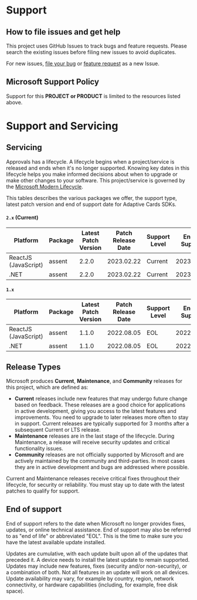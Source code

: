 # Support

## How to file issues and get help  

This project uses GitHub Issues to track bugs and feature requests. Please search the existing issues before filing new issues to avoid duplicates. 

For new issues, [file your bug](https://github.com/microsoft/assent-app/issues/new?assignees=&labels=Bug&template=&title=%5BPlatform/UI%5D+%5BIssue+Category+if+applicable+%28e.g.,+Accessibility%29%5D+%5BBug+Title%5D) or [feature request](https://github.com/microsoft/assent-app/issues/new?assignees=cr-chinmaya%2C+emishra&amp;labels=Request&amp;template=&amp;title=%5BPlatform/UI%5D+%5BFeature+Request+Category+if+applicable%5D+%5BTitle%5D) as a new Issue.

## Microsoft Support Policy  

Support for this **PROJECT or PRODUCT** is limited to the resources listed above.


# Support and Servicing

## Servicing

Approvals has a lifecycle. A lifecycle begins when a project/service is released and ends when it's no longer supported. Knowing key dates in this lifecycle helps you make informed decisions about when to upgrade or make other changes to your software. This project/service is governed by the [Microsoft Modern Lifecycle](https://support.microsoft.com/help/30881/modern-lifecycle-policy).

This tables describes the various packages we offer, the support type, latest patch version and end of support date for Adaptive Cards SDKs.


#### `2.x` (Current)

| **Platform** | **Package** | **Latest Patch Version** | **Patch Release Date** | **Support Level** | **End of Support** |
| --- | --- | --- | --- | --- | --- |
| ReactJS (JavaScript) | assent | 2.2.0 | 2023.02.22 | Current | 2023.12.31 |
| .NET | assent | 2.2.0 | 2023.02.22 | Current | 2023.12.31 |

#### `1.x`

| **Platform** | **Package** | **Latest Patch Version** | **Patch Release Date** | **Support Level** | **End of Support** |
| --- | --- | --- | --- | --- | --- |
| ReactJS (JavaScript) | assent | 1.1.0 | 2022.08.05 | EOL | 2022.12.31 |
| .NET | assent | 1.1.0 | 2022.08.05 | EOL | 2022.12.31 |


## Release Types

Microsoft produces **Current**, **Maintenance**, and **Community** releases for this project, which are defined as:

- **Current**  releases include new features that may undergo future change based on feedback. These releases are a good choice for applications in active development, giving you access to the latest features and improvements. You need to upgrade to later releases more often to stay in support. Current releases are typically supported for 3 months after a subsequent Current or LTS release.
- **Maintenance** releases are in the last stage of the lifecycle. During Maintenance, a release will receive security updates and critical functionality issues.
- **Community** releases are not officially supported by Microsoft and are actively maintained by the community and third-parties. In most cases they are in active development and bugs are addressed where possible.

Current and Maintenance releases receive critical fixes throughout their lifecycle, for security or reliability. You must stay up to date with the latest patches to qualify for support.

## End of support

End of support refers to the date when Microsoft no longer provides fixes, updates, or online technical assistance. End of support may also be referred to as "end of life" or abbreviated "EOL". This is the time to make sure you have the latest available update installed.

Updates are cumulative, with each update built upon all of the updates that preceded it. A device needs to install the latest update to remain supported. Updates may include new features, fixes (security and/or non-security), or a combination of both. Not all features in an update will work on all devices. Update availability may vary, for example by country, region, network connectivity, or hardware capabilities (including, for example, free disk space).
